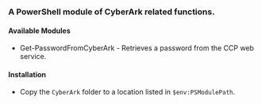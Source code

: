 ### A PowerShell module of CyberArk related functions.
#### Available Modules
* Get-PasswordFromCyberArk - Retrieves a password from the CCP web service.

#### Installation
* Copy the `CyberArk` folder to a location listed in `$env:PSModulePath`.
